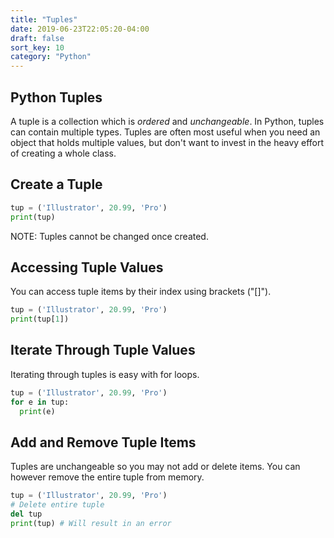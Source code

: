 ```yaml
---
title: "Tuples"
date: 2019-06-23T22:05:20-04:00
draft: false
sort_key: 10
category: "Python"
---
```


## Python Tuples

A tuple is a collection which is *ordered* and *unchangeable*. In Python, tuples
can contain multiple types. Tuples are often most useful when you need an object
that holds multiple values, but don't want to invest in the heavy effort of creating a whole
class.


## Create a Tuple

```python
tup = ('Illustrator', 20.99, 'Pro')
print(tup)
```

NOTE: Tuples cannot be changed once created.

## Accessing Tuple Values

You can access tuple items by their index using brackets ("[]").

```python
tup = ('Illustrator', 20.99, 'Pro')
print(tup[1])
```

## Iterate Through Tuple Values

Iterating through tuples is easy with for loops.

```python
tup = ('Illustrator', 20.99, 'Pro')
for e in tup:
  print(e)
```

## Add and Remove Tuple Items

Tuples are unchangeable so you may not add or delete items. You can however remove
the entire tuple from memory.

```python
tup = ('Illustrator', 20.99, 'Pro')
# Delete entire tuple
del tup
print(tup) # Will result in an error
```
